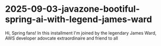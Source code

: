 # 2025-09-03-javazone-bootiful-spring-ai-with-legend-james-ward
Hi, Spring fans! In this installment I'm joined by the legendary James Ward, AWS developer adovcate extraordinaire and friend to all
